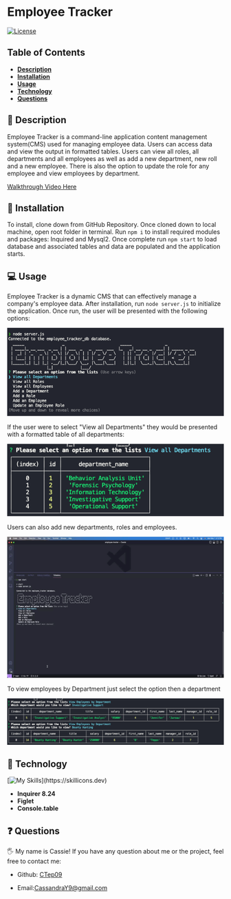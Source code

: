 # Employee Tracker

[![License](https://img.shields.io/badge/license-MIT-ff69b4)](https://opensource.org/license/MIT)

## Table of Contents

- [**Description**](#📑-description)
- [**Installation**](#💾-installation)
- [**Usage**](#💻-usage)
- [**Technology**](#🚀-technology)
- [**Questions**](#❓-questions)

## 📑 Description

Employee Tracker is a command-line application content management system(CMS) used for managing employee data. Users can access data and view the output in formatted tables. Users can view all roles, all departments and all employees as well as add a new department, new roll and a new employee. There is also the option to update the role for any employee and view employees by department. 

[Walkthrough Video Here](https://youtu.be/fa7XoPzHQaEXoPzHQaE)

## 💾 Installation
To install, clone down from GitHub Repository. Once cloned down to local machine, open root folder in terminal. Run `npm i` to install required modules and packages: Inquired and Mysql2. Once complete run `npm start` to load database and associated tables and data are populated and the application starts. 


## 💻 Usage

Employee Tracker is a dynamic CMS that can effectively manage a company's employee data. After installation, run `node server.js` to initialize the application. Once run, the user will be presented with the following options:

![Welcome Screen](./images/initialized-application.png)

If the user were to select "View all Departments" they would be presented with a formatted table of all departments:

![View All Departments Table](./images/all-departments-table.png)

Users can also add new departments, roles and employees.

![Add Department, Role Employee](./images/add-data.gif)

To view employees by Department just select the option then a department

![View Employees by Department](./images/view-by-dept.png)

## 🚀 Technology 
[![My Skills](https://skillicons.dev/icons?i=js,nodejs,mysql,)](https://skillicons.dev)
- **Inquirer 8.24**
- **Figlet**
- **Console.table**

## ❓ Questions

🖐 My name is Cassie! If you have any question about me or the project, feel free to contact me:

- Github: [CTep09](https://github.com/CTep09)

- Email:[CassandraY9@gmail.com](mailto:cassandray9@gmail.com)
